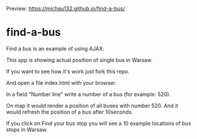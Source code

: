 Preview: https://michau132.github.io/find-a-bus/

# find-a-bus
Find a bus is an example of using AJAX.

This app is showing actual position of single bus in Warsaw.

If you want to see how it's work just fork this repo. 

And open a file index.html with your browser.

In a field "Number line" write a number of a bus (for example: 520).

On map it would render a position of all buses with number 520. And it would refresh the position of a bus after 10seconds.

If you click on Find your bus stop you will see a 10 example locations of bus stops in Warsaw.

